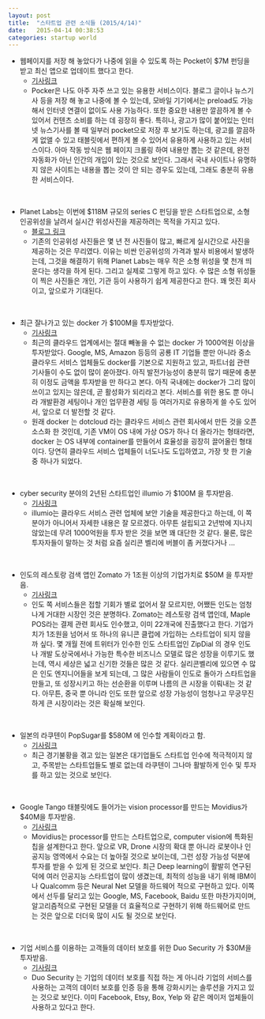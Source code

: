 ```yaml
---
layout: post
title:  "스타트업 관련 소식들 (2015/4/14)"
date:   2015-04-14 00:38:53
categories: startup world
---
```


- 웹페이지를 저장 해 놓았다가 나중에 읽을 수 있도록 하는 Pocket이 $7M 펀딩을 받고 최신 앱으로 업데이트 했다고 한다. 
	- [기사링크](http://venturebeat.com/2015/04/14/pocket-raises-7-million-and-launches-a-new-responsive-web-app-to-help-you-read-things-later/)
	- Pocker은 나도 아주 자주 쓰고 있는 유용한 서비스이다. 블로그 글이나 뉴스기사 등을 저장 해 놓고 나중에 볼 수 있는데, 모바일 기기에서는 preload도 가능해서 인터넷 연결이 없이도 사용 가능하다. 또한 중요한 내용만 깔끔하게 볼 수 있어서 컨텐츠 소비를 하는 데 굉장히 좋다. 특히나, 광고가 많이 붙어있는 인터넷 뉴스기사를 볼 때 일부러 pocket으로 저장 후 보기도 하는데, 광고를 깔끔하게 없앨 수 있고 태블릿에서 편하게 볼 수 있어서 유용하게 사용하고 있는 서비스이다. 아마 작동 방식은 웹 페이지 크롤링 하여 내용만 뽑는 것 같은데, 완전 자동화가 아닌 인간의 개입이 있는 것으로 보인다. 그래서 국내 사이트나 유명하지 않은 사이트는 내용을 뽑는 것이 안 되는 경우도 있는데, 그래도 충분히 유용한 서비스이다.

<br>

- Planet Labs는 이번에 $118M 규모의 series C 펀딩을 받은 스타트업으로, 소형 인공위성을 날려서 실시간 위성사진을 제공하려는 목적을 가지고 있다. 
	- [블로그 링크](https://www.planet.com/pulse/)
	- 기존의 인공위성 사진들은 몇 년 전 사진들이 많고, 빠르게 실시간으로 사진을 제공하는 것은 무리였다. 이유는 비싼 인공위성의 가격과 발사 비용에서 발생하는데, 그것을 해결하기 위해 Planet Labs는 매우 작은 소형 위성을 몇 천개 띄운다는 생각을 하게 된다. 그리고 실제로 그렇게 하고 있다. 수 많은 소형 위성들이 찍은 사진들은 개인, 기관 등이 사용하기 쉽게 제공한다고 한다. 꽤 멋진 회사이고, 앞으로가 기대된다.
	
<br>


- 최근 잘나가고 있는 docker 가 $100M을 투자받았다.
	- [기사링크](http://bits.blogs.nytimes.com/2015/04/14/docker-raises-another-95-million-in-funding/?_r=0)
	- 최근의 클라우드 업계에서는 절대 빼놓을 수 없는 docker 가 1000억원 이상을 투자받았다. Google, MS, Amazon 등등의 공룡 IT 기업들 뿐만 아니라 중소 클라우드 서비스 업체들도 docker를 기본으로 지원하고 있고, 파트너쉽 관련 기사들이 수도 없이 많이 쏟아졌다. 아직 발전가능성이 충분히 많기 때문에 충분히 이정도 금액을 투자받을 만 하다고 본다. 아직 국내에는 docker가 그리 많이 쓰이고 있지는 않은데, 곧 활성화가 되리라고 본다. 서비스를 위한 용도 뿐 아니라 개발환경 세팅이나 개인 업무환경 세팅 등 여러가지로 유용하게 쓸 수도 있어서, 앞으로 더 발전할 것 같다.
	- 원래 docker 는 dotcloud 라는 클라우드 서비스 관련 회사에서 만든 것을 오픈소스화 한 것인데, 기존 VM이 OS 내에 가상 OS가 하나 더 올라가는 형태라면, docker 는 OS 내부에 container를 만들어서 효율성을 굉장히 끌어올린 형태이다. 당연히 클라우드 서비스 업체들이 너도나도 도입하였고, 가장 핫 한 기술 중 하나가 되었다.


<br>

- cyber security 분야의 2년된 스타트업인 illumio 가 $100M 을 투자받음.
	- [기사링크](http://fortune.com/2015/04/14/security-startup-illumio-raises-100-million/)
	- illumio는 클라우드 서비스 관련 업체에 보안 기술을 제공한다고 하는데, 이 쪽 분야가 아니어서 자세한 내용은 잘 모르겠다. 아무튼 설립되고 2년밖에 지나지 않았는데 무려 1000억원을 투자 받은 것을 보면 꽤 대단한 것 같다. 물론, 많은 투자자들이 말하는 것 처럼 요즘 실리콘 벨리에 버블이 좀 커졌다거나 ...

<br>

- 인도의 레스토랑 검색 앱인 Zomato 가 1조원 이상의 기업가치로 $50M 을 투자받음.
	- [기사링크](http://techcrunch.com/2015/04/14/zomato-50m-maplepos/)
	- 인도 쪽 서비스들은 접할 기회가 별로 없어서 잘 모르지만, 어쨌든 인도는 엄청나게 거대한 시장인 것은 분명하다. Zomato는 레스토랑 검색 앱인데, Maple POS라는 결제 관련 회사도 인수했고, 이미 22개국에 진출했다고 한다. 기업가치가 1조원을 넘어서 또 하나의 유니콘 클럽에 가입하는 스타트업이 되지 않을까 싶다. 몇 개월 전에 트위터가 인수한 인도 스타트업인 ZipDial 의 경우 인도나 개발 도상국에서나 가능한 특수한 비즈니스 모델로 많은 성장을 이루기도 했는데, 역시 세상은 넓고 신기한 것들은 많은 것 같다. 실리콘벨리에 있으면 수 많은 인도 엔지니어들을 보게 되는데, 그 많은 사람들이 인도로 돌아가 스타트업을 만들고, 또 성장시키고 하는 선순환을 이루며 나름의 큰 시장을 이뤄내는 것 같다. 아무튼, 중국 뿐 아니라 인도 또한 앞으로 성장 가능성이 엄청나고 무궁무진하게 큰 시장이라는 것은 확실해 보인다. 

<br>

- 일본의 라쿠텐이 PopSugar를 $580M 에 인수할 계획이라고 함.
	- [기사링크](http://techcrunch.com/2015/04/13/biginjapan/)
	- 최근 경기불황을 겪고 있는 일본은 대기업들도 스타트업 인수에 적극적이지 않고, 주목받는 스타트업들도 별로 없는데 라쿠텐이 그나마 활발하게 인수 및 투자를 하고 있는 것으로 보인다.

<br>

- Google Tango 태블릿에도 들어가는 vision processor를 만드는 Movidius가 $40M을 투자받음.
	- [기사링크](http://techcrunch.com/2015/04/14/movidius-raises-40m-to-bring-computer-visionto-mobile-devices/)  
	- Movidius는 processor를 만드는 스타트업으로, computer vision에 특화된 칩을 설계한다고 한다. 앞으로 VR, Drone 시장의 확대 뿐 아니라 로봇이나 인공지능 영역에서 수요는 더 높아질 것으로 보이는데, 그런 성장 가능성 덕분에 투자를 받을 수 있게 된 것으로 보인다. 최근 Deep learning이 활발히 연구된 덕에 여러 인공지능 스타트업이 많이 생겼는데, 최적의 성능을 내기 위해 IBM이나 Qualcomm 등은 Neural Net 모델을 하드웨어 적으로 구현하고 있다. 이쪽에서 선두를 달리고 있는 Google, MS, Facebook, Baidu 또한 마찬가지이며, 알고리즘적으로 구현된 모델을 더 효율적으로 구현하기 위해 하드웨어로 만드는 것은 앞으로 더더욱 많이 시도 될 것으로 보인다.

<br>

- 기업 서비스를 이용하는 고객들의 데이터 보호를 위한 Duo Security 가 $30M을 투자받음.
	- [기사링크](http://techcrunch.com/2015/04/14/duo-security-30m-redpoint/) 
	- Duo Security 는 기업의 데이터 보호를 직접 하는 게 아니라 기업의 서비스를 사용하는 고객의 데이터 보호를 인증 등을 통해 강화시키는 솔루션을 가지고 있는 것으로 보인다. 이미 Facebook, Etsy, Box, Yelp 와 같은 메이저 업체들이 사용하고 있다고 한다.